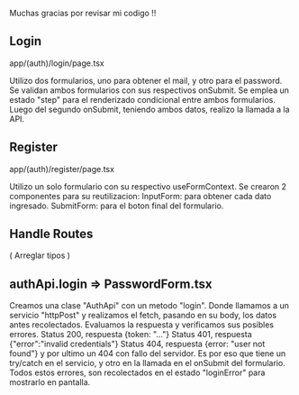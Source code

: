 Muchas gracias por revisar mi codigo !!

## Login
app/(auth)/login/page.tsx

Utilizo dos formularios, uno para obtener el mail, y otro para el password.
Se validan ambos formularios con sus respectivos onSubmit.
Se emplea un estado "step" para el renderizado condicional entre ambos formularios.
Luego del segundo onSubmit, teniendo ambos datos, realizo la llamada a la API.

## Register
app/(auth)/register/page.tsx

Utilizo un solo formulario con su respectivo useFormContext.
Se crearon 2 componentes para su reutilizacion:
InputForm: para obtener cada dato ingresado.
SubmitForm: para el boton final del formulario.

## Handle Routes
( Arreglar tipos )

authApi.login => PasswordForm.tsx
----------------------------------
Creamos una clase "AuthApi" con un metodo "login". Donde llamamos a un servicio "httpPost" y realizamos el fetch, pasando en su body, los datos antes recolectados.
Evaluamos la respuesta y verificamos sus posibles errores.
Status 200, respuesta {token: "..."}
Status 401, respuesta {"error":"invalid credentials"}
Status 404, respuesta {error: "user not found"}
y por ultimo un 404 con fallo del servidor. Es por eso que tiene un try/catch en el servicio, 
y otro en la llamada en el onSubmit del formulario.
Todos estos errores, son recolectados en el estado "loginError" para mostrarlo en pantalla.


